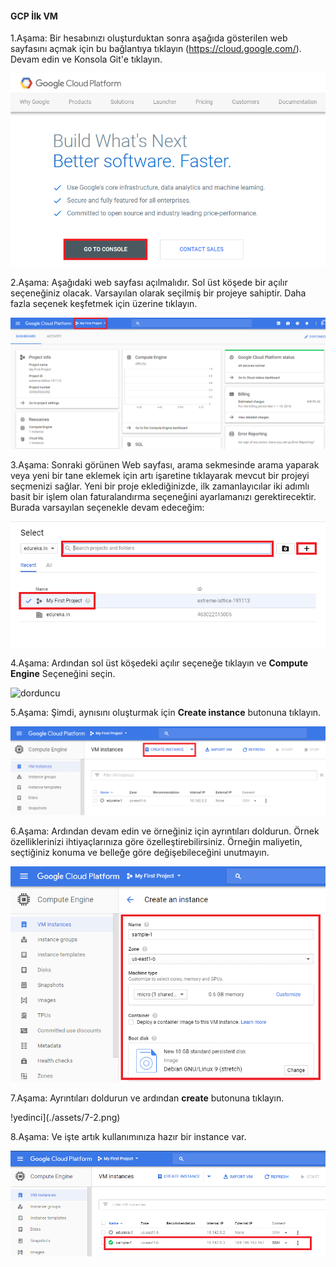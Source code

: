 #### GCP İlk VM

1.Aşama: Bir hesabınızı oluşturduktan sonra aşağıda gösterilen web sayfasını açmak için bu bağlantıya tıklayın (https://cloud.google.com/). Devam edin ve Konsola Git'e tıklayın.

![birinci](./assets/0-1.png)

2.Aşama: Aşağıdaki web sayfası açılmalıdır. Sol üst köşede bir açılır seçeneğiniz olacak. Varsayılan olarak seçilmiş bir projeye sahiptir. Daha fazla seçenek keşfetmek için üzerine tıklayın.

![ikinci](./assets/1-5.png)

3.Aşama: Sonraki görünen Web sayfası, arama sekmesinde arama yaparak veya yeni bir tane eklemek için artı işaretine tıklayarak mevcut bir projeyi seçmenizi sağlar. Yeni bir proje eklediğinizde, ilk zamanlayıcılar iki adımlı basit bir işlem olan faturalandırma seçeneğini ayarlamanızı gerektirecektir. Burada varsayılan seçenekle devam edeceğim:

![ucuncu](./assets/3-3.png)

4.Aşama: Ardından sol üst köşedeki açılır seçeneğe tıklayın ve **Compute Engine** Seçeneğini seçin.

![dorduncu](./assets/4-5.png)

5.Aşama: Şimdi, aynısını oluşturmak için **Create instance** butonuna tıklayın.

![besinci](./assets/5-3.png)

6.Aşama: Ardından devam edin ve örneğiniz için ayrıntıları doldurun. Örnek özelliklerinizi ihtiyaçlarınıza göre özelleştirebilirsiniz. Örneğin maliyetin, seçtiğiniz konuma ve belleğe göre değişebileceğini unutmayın.

![altınci](./assets/6-2.png)

7.Aşama: Ayrıntıları doldurun ve ardından **create** butonuna tıklayın.

!yedinci](./assets/7-2.png)

8.Aşama: Ve işte artık kullanımınıza hazır bir instance var.

![sekizinci](./assets/8-2.png)
